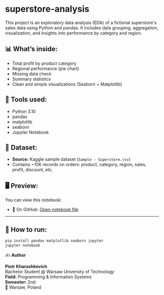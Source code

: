 # superstore-analysis

This project is an exploratory data analysis (EDA) of a fictional superstore's sales data using Python and pandas. It includes data grouping, aggregation, visualization, and insights into performance by category and region.

## 📊 What’s inside:

- Total profit by product category
- Regional performance (pie chart)
- Missing data check
- Summary statistics
- Clean and simple visualizations (Seaborn + Matplotlib)

## 🔧 Tools used:

- Python 3.10
- pandas
- matplotlib
- seaborn
- Jupyter Notebook

## 📁 Dataset:

- **Source:** Kaggle sample dataset (`Sample - Superstore.csv`)
- Contains ~10K records on orders: product, category, region, sales, profit, discount, etc.

## 🖥️ Preview:

You can view this notebook:

- 📘 On GitHub: [Open notebook file](./analytics.ipynb)

---

## 📌 How to run:

```bash
pip install pandas matplotlib seaborn jupyter
jupyter notebook
```

✍️ **Author**

**Piotr Kharashkevich**  
Bachelor Student @ Warsaw University of Technology  
**Field:** Programming & Information Systems  
**Semester:** 2nd  
📍 Warsaw, Poland
